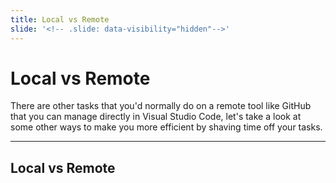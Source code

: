 ```yaml
---
title: Local vs Remote
slide: '<!-- .slide: data-visibility="hidden"-->'
---
```


<!-- .slide: data-state="layout-title" class="bg-dark"-->

# Local vs Remote

There are other tasks that you'd normally do on a remote tool like GitHub that you can manage directly in Visual Studio Code, let's take a look at some other ways to make you more efficient by shaving time off your tasks.

> >

---
## Local vs Remote

> >
